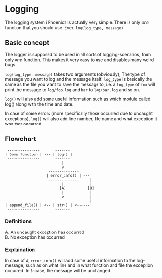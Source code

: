 Logging
=======

The logging system i Phoenicz is actually very simple. There is only *one*
function that you should use. Ever. `log(log_type, message)`.


## Basic concept

The logger is supposed to be used in all sorts of logging-scenarios, from
only *one* function. This makes it very easy to use and disables many weird
bugs.

`log(log_type, message)` takes two arguments (obviously), The type of
message you want to log and the message itself. `log_type` is
basically the same as the file you want to save the message to, i.e. a
`log_type` of `foo` will print the message to `log/foo.log` and `bar` to
`log/bar.log` and so on.

`log()` will also add some useful information such as which module called
log() along with the time and date.

In case of some errors (more specifically those occurred due to uncaught exceptions), `log()`
will also add line number, file name and what exception it was that occurred.


## Flowchart

     ---------------       -------
    | Some function | --> | log() |
     ---------------       -------
                              |
                              v
                        -------------- 
                       | error_info() | ---
                        --------------     |
                              |            |
                             [A]          [B]
                              |            |
                              v            |
     ---------------       -------         |
    | append_file() | <-- | str() | <------
     ---------------       -------

### Definitions

  A. An uncaught exception has occurred  
  B. No exception has occurred


### Explaination

In case of `A`, `error_info()` will add some useful information to the
log-message, such as on what line and in what function and file the exception
occurred. In `B`-case, the message will be unchanged.
